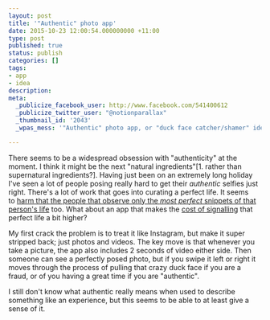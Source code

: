 ```yaml
---
layout: post
title: '"Authentic" photo app'
date: 2015-10-23 12:00:54.000000000 +11:00
type: post
published: true
status: publish
categories: []
tags:
- app
- idea
description:
meta:
  _publicize_facebook_user: http://www.facebook.com/541400612
  _publicize_twitter_user: "@notionparallax"
  _thumbnail_id: '2043'
  _wpas_mess: '"Authentic" photo app, or "duck face catcher/shamer" idea'

---
```

<p>There seems to be a widespread obsession with "authenticity" at the moment. I think it might be the next "natural ingredients"[1. rather than supernatural ingredients?]. Having just been on an extremely long holiday I've seen a lot of people posing really hard to get their <em>authentic</em> selfies just right. There's a lot of work that goes into curating a perfect life. It seems to <a href="http://waitbutwhy.com/2013/09/why-generation-y-yuppies-are-unhappy.html">harm that the people that observe only the <em>most perfect</em> snippets of that person's life</a> too. What about an app that makes the <a href="http://www.overcomingbias.com/2015/05/what-is-signaling.html">cost of signalling</a> that perfect life a bit higher?</p>
<p>My first crack the problem is to treat it like Instagram, but make it super stripped back; just photos and videos. The key move is that whenever you take a picture, the app also includes 2 seconds of video either side. Then someone can see a perfectly posed photo, but if you swipe it left or right it moves through the process of pulling that crazy duck face if you are a fraud, or of you having a great time if you are "authentic".</p>
<p>I still don't know what authentic really means when used to describe something like an experience, but this seems to be able to at least give a sense of it.</p>


[^1]: rather than supernatural ingredients?

